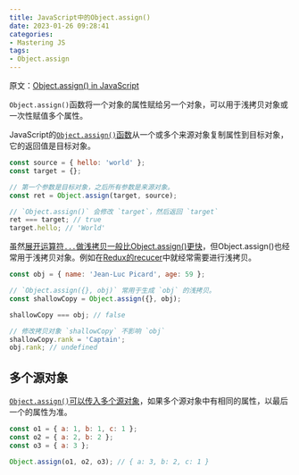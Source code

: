 ```yaml
---
title: JavaScript中的Object.assign()
date: 2023-01-26 09:28:41
categories:
- Mastering JS
tags:
- Object.assign
---
```


原文：[Object.assign() in JavaScript](https://masteringjs.io/tutorials/fundamentals/assign)

`Object.assign()`函数将一个对象的属性赋给另一个对象，可以用于浅拷贝对象或一次性赋值多个属性。

<!-- more -->

JavaScript的[`Object.assign()`函数](https://developer.mozilla.org/en-US/docs/Web/JavaScript/Reference/Global_Objects/Object/assign)从一个或多个来源对象复制属性到目标对象，它的返回值是目标对象。

```javascript
const source = { hello: 'world' };
const target = {};

// 第一个参数是目标对象，之后所有参数是来源对象。
const ret = Object.assign(target, source);

// `Object.assign()` 会修改 `target`，然后返回 `target`
ret === target; // true
target.hello; // 'World'
```

虽然[展开运算符`...`做浅拷贝一般比Object.assign()更快](https://thecodebarbarian.com/object-assign-vs-object-spread.html)，但Object.assign()也经常用于浅拷贝对象。例如在[Redux的recucer](https://redux.js.org/recipes/using-object-spread-operator)中就经常需要进行浅拷贝。

```javascript
const obj = { name: 'Jean-Luc Picard', age: 59 };

// `Object.assign({}, obj)` 常用于生成 `obj` 的浅拷贝。
const shallowCopy = Object.assign({}, obj);

shallowCopy === obj; // false

// 修改拷贝对象 `shallowCopy` 不影响 `obj`
shallowCopy.rank = 'Captain';
obj.rank; // undefined
```

## 多个源对象

[`Object.assign()`可以传入多个源对象](https://developer.mozilla.org/en-US/docs/Web/JavaScript/Reference/Global_Objects/Object/assign#Merging_objects_with_same_properties)，如果多个源对象中有相同的属性，以最后一个的属性为准。

```javascript
const o1 = { a: 1, b: 1, c: 1 };
const o2 = { a: 2, b: 2 };
const o3 = { a: 3 };

Object.assign(o1, o2, o3); // { a: 3, b: 2, c: 1 }
```